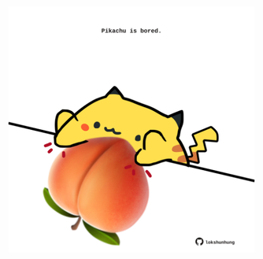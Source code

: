 <!-- built at 27/07/2021, 17:12:29 UTC -->
<p align="center">
  <img width="500" height="500" src="./ReadmeImage.svg">
</p>
